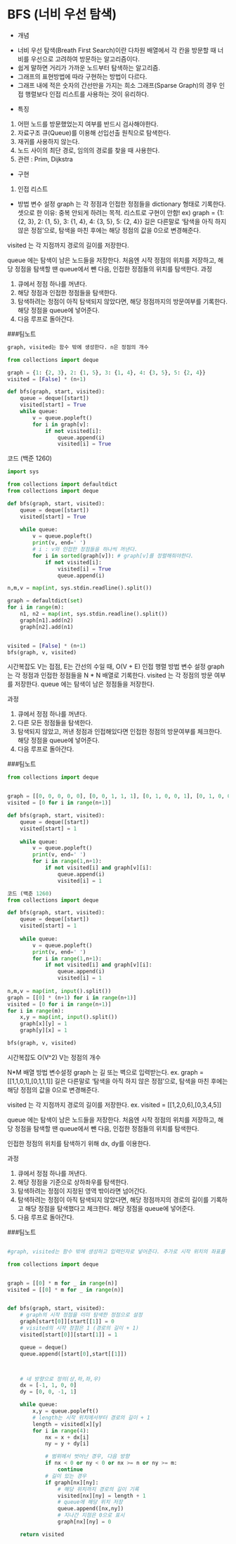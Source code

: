 # BFS (너비 우선 탐색)

* 개념
- 너비 우선 탐색(Breath First Search)이란 다차원 배열에서 각 칸을 방문할 때 너비를 우선으로 고려하여 방문하는 알고리즘이다. 
- 쉽게 말하면 거리가 가까운 노드부터 탐색하는 알고리즘. 
- 그래프의 표현방법에 따라 구현하는 방법이 다르다. 
- 그래프 내에 적은 숫자의 간선만을 가지는 희소 그래프(Sparse Graph)의 경우 인접 행렬보다 인접 리스트를 사용하는 것이 유리하다. 

* 특징
1. 어떤 노드를 방문했었는지 여부를 반드시 검사해야한다.
2. 자료구조 큐(Queue)를 이용해 선입선출 원칙으로 탐색한다.
3. 재귀를 사용하지 않는다.
4. 노드 사이의 최단 경로, 임의의 경로를 찾을 때 사용한다.
5. 관련 : Prim,  Dijkstra

* 구현
1. 인접 리스트
- 방법
변수 설정
graph 는 각 정점과 인접한 정점들을 dictionary 형태로 기록한다.
셋으로 한 이유: 중복 안되게 하려는 목적. 리스트로 구현이 안함! 
ex) graph = {1: {2, 3}, 2: {1, 5}, 3: {1, 4}, 4: {3, 5}, 5: {2, 4}}
길은 다른말로 ‘탐색을 아직 하지 않은 정점’으로, 탐색을 마친 후에는 해당 정점의 값을 0으로 변경해준다.

visited 는 각 지점까지 경로의 길이를 저장한다.

queue 에는 탐색이 남은 노드들을 저장한다. 처음엔 시작 정점의 위치를 저장하고, 해당 정점을 탐색할 땐 queue에서 뺀 다음, 인접한 정점들의 위치를 탐색한다.
과정
1. 큐에서 정점 하나를 꺼낸다.
2. 해당 정점과 인접한 정점들을 탐색한다.
3. 탐색하려는 정점이 아직 탐색되지 않았다면, 해당 정점까지의 방문여부를 기록한다. 해당 정점을 queue에 넣어준다.
5. 다음 루프로 돌아간다.

###팀노트
```python
graph, visited는 함수 밖에 생성한다. n은 정점의 개수

from collections import deque 

graph = {1: {2, 3}, 2: {1, 5}, 3: {1, 4}, 4: {3, 5}, 5: {2, 4}}
visited = [False] * (n+1)

def bfs(graph, start, visited): 
    queue = deque([start]) 
    visited[start] = True 
    while queue: 
        v = queue.popleft() 
        for i in graph[v]: 
            if not visited[i]: 
                queue.append(i) 
                visited[i] = True
```
코드 (백준 1260)
```python
import sys

from collections import defaultdict
from collections import deque

def bfs(graph, start, visited):
    queue = deque([start])
    visited[start] = True
    
    while queue:
        v = queue.popleft()
        print(v, end=' ')
        # i : v와 인접한 정점들을 하나씩 꺼낸다.
        for i in sorted(graph[v]): # graph[v]를 정렬해줘야한다. 
            if not visited[i]:
                visited[i] = True
                queue.append(i)

n,m,v = map(int, sys.stdin.readline().split())

graph = defaultdict(set)
for i in range(m):
    n1, n2 = map(int, sys.stdin.readline().split())
    graph[n1].add(n2)
    graph[n2].add(n1)


visited = [False] * (n+1)
bfs(graph, v, visited)
```

시간복잡도
V는 접점, E는 간선의 수일 때, O(V + E)
인접 행렬
방법
변수 설정
graph 는 각 정점과 인접한 정점들을 N * N 배열로 기록한다.
visited 는 각 정점의 방문 여부를 저장한다.
queue 에는 탐색이 남은 정점들을 저장한다. 

과정
1. 큐에서 정점 하나를 꺼낸다.
2. 다른 모든 정점들을 탐색한다.
3. 탐색되지 않았고, 꺼낸 정점과 인접해있다면 인접한 정점의 방문여부를 체크한다. 해당 정점을 queue에 넣어준다.
5. 다음 루프로 돌아간다.

###팀노트
```python
from collections import deque


graph = [[0, 0, 0, 0, 0], [0, 0, 1, 1, 1], [0, 1, 0, 0, 1], [0, 1, 0, 0, 1], [0, 1, 1, 1, 0]]
visited = [0 for i in range(n+1)]

def bfs(graph, start, visited):
    queue = deque([start])
    visited[start] = 1
    
    while queue:
        v = queue.popleft()
        print(v, end=' ')
        for i in range(1,n+1):
            if not visited[i] and graph[v][i]:
                queue.append(i)
                visited[i] = 1
```
```python
코드 (백준 1260)
from collections import deque

def bfs(graph, start, visited):
    queue = deque([start])
    visited[start] = 1
    
    while queue:
        v = queue.popleft()
        print(v, end=' ')
        for i in range(1,n+1):
            if not visited[i] and graph[v][i]:
                queue.append(i)
                visited[i] = 1
                
n,m,v = map(int, input().split())
graph = [[0] * (n+1) for i in range(n+1)]
visited = [0 for i in range(n+1)]
for i in range(m):
    x,y = map(int, input().split())
    graph[x][y] = 1 
    graph[y][x] = 1

bfs(graph, v, visited)

```

시간복잡도
O(V^2) V는 정점의 개수

N*M 배열
방법
변수설정
graph 는 길 또는 벽으로 입력받는다. 
ex. graph = [[1,1,0,1],[0,1,1,1]] 
길은 다른말로 ‘탐색을 아직 하지 않은 정점’으로, 탐색을 마친 후에는 해당 정점의 값을 0으로 변경해준다.

visited 는 각 지점까지 경로의 길이를 저장한다.
    ex. visited = [[1,2,0,6],[0,3,4,5]]

queue 에는 탐색이 남은 노드들을 저장한다. 처음엔 시작 정점의 위치를 저장하고, 해당 정점을 탐색할 땐 queue에서 뺀 다음, 인접한 정점들의 위치를 탐색한다.

인접한 정점의 위치를 탐색하기 위해 dx, dy를 이용한다. 

과정
1. 큐에서 정점 하나를 꺼낸다.
2. 해당 정점을 기준으로 상하좌우를 탐색한다.
3. 탐색하려는 정점이 지정된 영역 밖이라면 넘어간다.
4. 탐색하려는 정점이 아직 탐색되지 않았다면, 해당 정점까지의 경로의 길이를 기록하고 해당 정점을 탐색했다고 체크한다. 해당 정점을 queue에 넣어준다.
5. 다음 루프로 돌아간다.


###팀노트
```python

#graph, visited는 함수 밖에 생성하고 입력인자로 넣어준다. 추가로 시작 위치의 좌표를 입력한다. n은 세로, m은 가로 

from collections import deque


graph = [[0] * m for _ in range(n)]
visited = [[0] * m for _ in range(n)]


def bfs(graph, start, visited):
    # graph의 시작 정점을 이미 탐색한 정점으로 설정
    graph[start[0]][start[[1]] = 0
    # visited의 시작 정점은 1 (경로의 길이 + 1)
    visited[start[0]][start[1]] = 1

    queue = deque()
    queue.append([start[0],start[[1]])



    # 네 방향으로 정의(상,하,좌,우)
    dx = [-1, 1, 0, 0]
    dy = [0, 0, -1, 1]

    while queue:
        x,y = queue.popleft()
        # length는 시작 위치에서부터 경로의 길이 + 1
        length = visited[x][y]
        for i in range(4):
            nx = x + dx[i]
            ny = y + dy[i]

            # 범위에서 벗어난 경우, 다음 방향
            if nx < 0 or ny < 0 or nx >= n or ny >= m: 
                continue
            # 길이 있는 경우
            if graph[nx][ny]:
                # 해당 위치까지 경로의 길이 기록
                visited[nx][ny] = length + 1
                # queue에 해당 위치 저장
                queue.append([nx,ny])
                # 지나간 지점은 0으로 표시
                graph[nx][ny] = 0

    return visited
    
```
